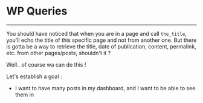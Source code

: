 # WP Queries

---

You should have noticed that when you are in a page and call `the_title`, you'll echo the title of this specific page and not from another one. But there is gotta be a way to retrieve the title, date of publication, content, permalink, etc. from other pages/posts, shouldn't it ?

Well.. of course wa can do this !

Let's establish a goal :

- I want to have many posts in my dashboard, and I want to be able to see them in
